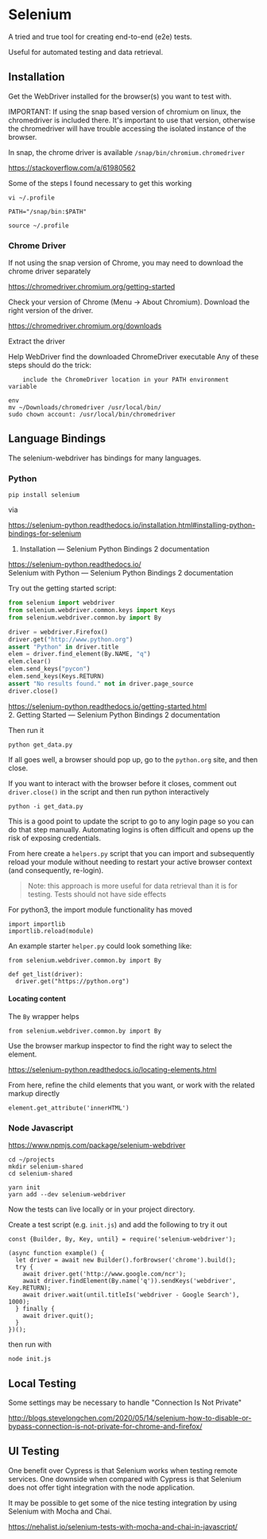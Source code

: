 # Selenium

A tried and true tool for creating end-to-end (e2e) tests. 

Useful for automated testing and data retrieval. 

## Installation

Get the WebDriver installed for the browser(s) you want to test with. 

IMPORTANT: If using the snap based version of chromium on linux, the chromedriver is included there. It's important to use that version, otherwise the chromedriver will have trouble accessing the isolated instance of the browser. 

In snap, the chrome driver is available `/snap/bin/chromium.chromedriver`

https://stackoverflow.com/a/61980562

Some of the steps I found necessary to get this working

```
vi ~/.profile 

PATH="/snap/bin:$PATH"

source ~/.profile 
```

### Chrome Driver

If not using the snap version of Chrome, you may need to download the chrome driver separately

https://chromedriver.chromium.org/getting-started

Check your version of Chrome (Menu -> About Chromium). Download the right version of the driver. 

https://chromedriver.chromium.org/downloads

Extract the driver

Help WebDriver find the downloaded ChromeDriver executable
Any of these steps should do the trick:

        include the ChromeDriver location in your PATH environment variable

```
env
mv ~/Downloads/chromedriver /usr/local/bin/
sudo chown account: /usr/local/bin/chromedriver
```


## Language Bindings

The selenium-webdriver has bindings for many languages. 

### Python

```
pip install selenium
```

via

https://selenium-python.readthedocs.io/installation.html#installing-python-bindings-for-selenium  
1. Installation — Selenium Python Bindings 2 documentation  

https://selenium-python.readthedocs.io/  
Selenium with Python — Selenium Python Bindings 2 documentation  


Try out the getting started script:

``` python
from selenium import webdriver
from selenium.webdriver.common.keys import Keys
from selenium.webdriver.common.by import By

driver = webdriver.Firefox()
driver.get("http://www.python.org")
assert "Python" in driver.title
elem = driver.find_element(By.NAME, "q")
elem.clear()
elem.send_keys("pycon")
elem.send_keys(Keys.RETURN)
assert "No results found." not in driver.page_source
driver.close()
```

https://selenium-python.readthedocs.io/getting-started.html  
2. Getting Started — Selenium Python Bindings 2 documentation  


Then run it

```
python get_data.py
```

If all goes well, a browser should pop up, go to the `python.org` site, and then close. 

If you want to interact with the browser before it closes, comment out `driver.close()` in the script and then run python interactively

```
python -i get_data.py
```

This is a good point to update the script to go to any login page so you can do that step manually. Automating logins is often difficult and opens up the risk of exposing credentials. 

From here create a `helpers.py` script that you can import and subsequently reload your module without needing to restart your active browser context (and consequently, re-login). 

> Note: this approach is more useful for data retrieval than it is for testing. Tests should not have side effects

For python3, the import module functionality has moved

```
import importlib
importlib.reload(module)
```

An example starter `helper.py` could look something like:

```
from selenium.webdriver.common.by import By

def get_list(driver):
  driver.get("https://python.org")
```


#### Locating content

The `By` wrapper helps

```
from selenium.webdriver.common.by import By
```

Use the browser markup inspector to find the right way to select the element. 

https://selenium-python.readthedocs.io/locating-elements.html


From here, refine the child elements that you want, or work with the related markup directly

```
element.get_attribute('innerHTML')
```


### Node Javascript

https://www.npmjs.com/package/selenium-webdriver

```
cd ~/projects
mkdir selenium-shared
cd selenium-shared

yarn init
yarn add --dev selenium-webdriver
```

Now the tests can live locally or in your project directory. 



Create a test script (e.g. `init.js`) and add the following to try it out

```
const {Builder, By, Key, until} = require('selenium-webdriver');

(async function example() {
  let driver = await new Builder().forBrowser('chrome').build();
  try {
    await driver.get('http://www.google.com/ncr');
    await driver.findElement(By.name('q')).sendKeys('webdriver', Key.RETURN);
    await driver.wait(until.titleIs('webdriver - Google Search'), 1000);
  } finally {
    await driver.quit();
  }
})();
```

then run with 

```
node init.js
```


## Local Testing

Some settings may be necessary to handle "Connection Is Not Private"

http://blogs.stevelongchen.com/2020/05/14/selenium-how-to-disable-or-bypass-connection-is-not-private-for-chrome-and-firefox/


## UI Testing

One benefit over Cypress is that Selenium works when testing remote services. One downside when compared with Cypress is that Selenium does not offer tight integration with the node application. 

It may be possible to get some of the nice testing integration by using Selenium with Mocha and Chai. 

https://nehalist.io/selenium-tests-with-mocha-and-chai-in-javascript/
